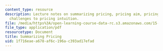 ```yaml
---
content_type: resource
description: Lecture notes on summarizing pricing, pricing aim, pricing menu, and
  challenges to pricing intuition.
file: /media/https%3A/open-learning-course-data-rc.s3.amazonaws.com/15-818-pricing-spring-2010/1f716eaea678af6c196ac393ad17efad_MIT15_818S10_lec08.pdf
file_type: application/pdf
resourcetype: Document
title: Summarizing Pricing
uid: 1f716eae-a678-af6c-196a-c393ad17efad
---
```

